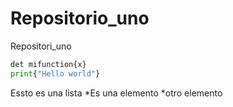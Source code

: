 # Repositorio_uno
Repositori_uno

```python
det mifunction{x}
print{"Hello world"}
```

Essto es una lista
*Es una elemento 
*otro elemento
